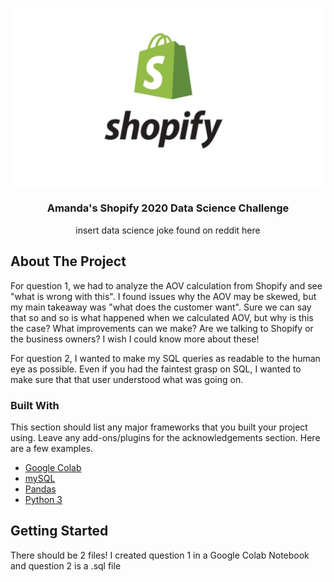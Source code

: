 <!-- PROJECT LOGO -->
<br />
<p align="center">
  <a href="shopify.jpeg">
    <img src="shopify.jpeg">
  </a>

  <h3 align="center">Amanda's Shopify 2020 Data Science Challenge </h3>

  <p align="center">
    insert data science joke found on reddit here

</p>


<!-- ABOUT THE PROJECT -->
## About The Project

For question 1, we had to analyze the AOV calculation from Shopify and see "what is wrong with this". I found issues why the AOV may be skewed, but my main takeaway was "what does the customer want". Sure we can say that so and so is what happened when we calculated AOV, but why is this the case? What improvements can we make? Are we talking to Shopify or the business owners? I wish I could know more about these! 

For question 2, I wanted to make my SQL queries as readable to the human eye as possible. Even if you had the faintest grasp on SQL, I wanted to make sure that that user understood what was going on. 

### Built With
This section should list any major frameworks that you built your project using. Leave any add-ons/plugins for the acknowledgements section. Here are a few examples.
* [Google Colab](https://colab.research.google.com/)
* [mySQL](https://www.mysql.com/)
* [Pandas](https://pandas.pydata.org/)
* [Python 3](https://www.python.org/)


<!-- GETTING STARTED -->
## Getting Started

There should be 2 files! I created question 1 in a Google Colab Notebook and question 2 is a .sql file 
